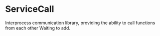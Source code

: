 # ServiceCall
Interprocess communication library, providing the ability to call functions from each other
Waiting to add.
